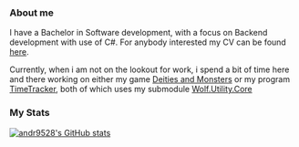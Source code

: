 ### About me

I have a Bachelor in Software development, with a focus on Backend development with use of C#.
For anybody interested my CV can be found [here](https://drive.google.com/file/d/1ZOuCYjfvLkhuHpEg0rCmXhnNhlC2pStO/view?usp=sharing).

Currently, when i am not on the lookout for work, i spend a bit of time here and there working on either my game [Deities and Monsters](https://github.com/Wolfrite/DeitiesAndMonsters-Public) or my program [TimeTracker](https://github.com/andr9528/TimeTracker), both of which uses my submodule [Wolf.Utility.Core](https://github.com/andr9528/Wolf.Utility.Core)

### My Stats

[![andr9528's GitHub stats](https://github-readme-stats.vercel.app/api?username=andr9528)](https://github.com/anuraghazra/github-readme-stats)
<!--
**andr9528/andr9528** is a ✨ _special_ ✨ repository because its `README.md` (this file) appears on your GitHub profile.

Here are some ideas to get you started:

- 🔭 I’m currently working on ...
- 🌱 I’m currently learning ...
- 👯 I’m looking to collaborate on ...
- 🤔 I’m looking for help with ...
- 💬 Ask me about ...
- 📫 How to reach me: ...
- 😄 Pronouns: ...
- ⚡ Fun fact: ...
-->
